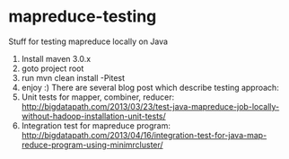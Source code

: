 mapreduce-testing
=================

Stuff for testing mapreduce locally on Java
1. Install maven 3.0.x
2. goto project root
3. run mvn clean install -Pitest
4. enjoy :)
There are several blog post which describe testing approach:
1. Unit tests for mapper, combiner, reducer: http://bigdatapath.com/2013/03/23/test-java-mapreduce-job-locally-without-hadoop-installation-unit-tests/
2. Integration test for mapreduce program: http://bigdatapath.com/2013/04/16/integration-test-for-java-map-reduce-program-using-minimrcluster/
